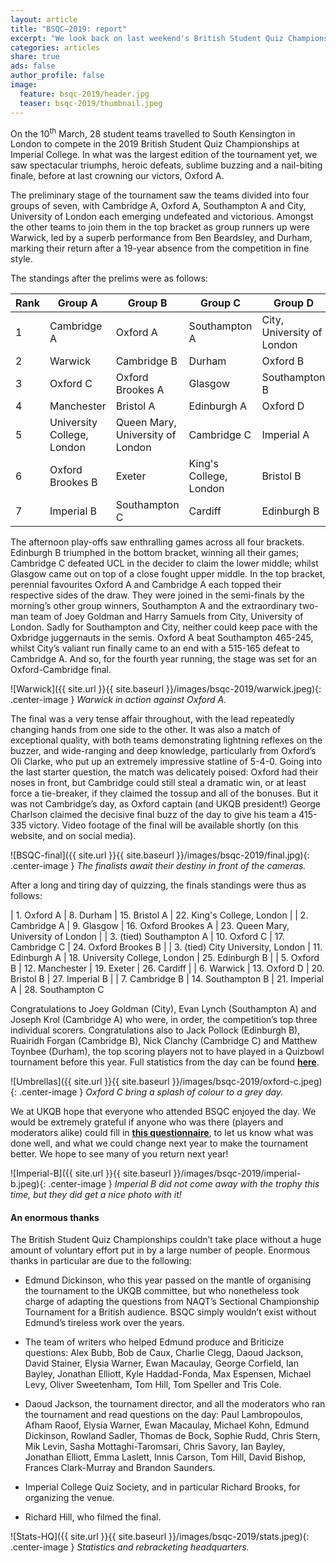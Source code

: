 ```yaml
---
layout: article
title: "BSQC–2019: report"
excerpt: "We look back on last weekend's British Student Quiz Championships."
categories: articles
share: true
ads: false
author_profile: false
image:
  feature: bsqc-2019/header.jpg
  teaser: bsqc-2019/thumbnail.jpeg
---
```


On the 10<sup>th</sup> March, 28 student teams travelled to South Kensington in London to compete in the 2019 British Student Quiz Championships at Imperial College. In what was the largest edition of the tournament yet, we saw spectacular triumphs, heroic defeats, sublime buzzing and a nail-biting finale, before at last crowning our victors, Oxford A.

The preliminary stage of the tournament saw the teams divided into four groups of seven, with Cambridge A, Oxford A, Southampton A and City, University of London each emerging undefeated and victorious. Amongst the other teams to join them in the top bracket as group runners up were Warwick, led by a superb performance from Ben Beardsley, and Durham, marking their return after a 19-year absence from the competition in fine style.

The standings after the prelims were as follows:

| Rank | Group A                    | Group B                          | Group C                | Group D                    |
|------|----------------------------|----------------------------------|------------------------|----------------------------|
| 1    | Cambridge A                | Oxford A                         | Southampton A          | City, University of London |
| 2    | Warwick                    | Cambridge B                      | Durham                 | Oxford B                   |
| 3    | Oxford C                   | Oxford Brookes A                 | Glasgow                | Southampton B              |
| 4    | Manchester                 | Bristol A                        | Edinburgh A            | Oxford D                   |
| 5    | University College, London | Queen Mary, University of London | Cambridge C            | Imperial A                 |
| 6    | Oxford Brookes B           | Exeter                           | King's College, London | Bristol B                  |
| 7    | Imperial B                 | Southampton C                    | Cardiff                | Edinburgh B                |

The afternoon play-offs saw enthralling games across all four brackets. Edinburgh B triumphed in the bottom bracket, winning all their games; Cambridge C defeated UCL in the decider to claim the lower middle; whilst Glasgow came out on top of a close fought upper middle. In the top bracket, perennial favourites Oxford A and Cambridge A each topped their respective sides of the draw. They were joined in the semi-finals by the morning’s other group winners, Southampton A and the extraordinary two-man team of Joey Goldman and Harry Samuels from City, University of London. Sadly for Southampton and City, neither could keep pace with the Oxbridge juggernauts in the semis. Oxford A beat Southampton 465-245, whilst City’s valiant run finally came to an end with a 515-165 defeat to Cambridge A. And so, for the fourth year running, the stage was set for an Oxford-Cambridge final.

![Warwick]({{ site.url }}{{ site.baseurl }}/images/bsqc-2019/warwick.jpeg){: .center-image }
*Warwick in action against Oxford A.*

The final was a very tense affair throughout, with the lead repeatedly changing hands from one side to the other. It was also a match of exceptional quality, with both teams demonstrating lightning reflexes on the buzzer, and wide-ranging and deep knowledge, particularly from Oxford’s Oli Clarke, who put up an extremely impressive statline of 5-4-0. Going into the last starter question, the match was delicately poised: Oxford had their noses in front, but Cambridge could still steal a dramatic win, or at least force a tie-breaker, if they claimed the tossup and all of the bonuses. But it was not Cambridge’s day, as Oxford captain (and UKQB president!) George Charlson claimed the decisive final buzz of the day to give his team a 415-335 victory. Video footage of the final will be available shortly (on this website, and on social media).

![BSQC-final]({{ site.url }}{{ site.baseurl }}/images/bsqc-2019/final.jpg){: .center-image }
*The finalists await their destiny in front of the cameras.*

After a long and tiring day of quizzing, the finals standings were thus as follows:


| 1. Oxford A | 8. Durham | 15. Bristol A | 22. King's College, London |
| 2. Cambridge A | 9. Glasgow | 16. Oxford Brookes A | 23. Queen Mary, University of London |
| 3. (tied) Southampton A | 10. Oxford C | 17. Cambridge C | 24. Oxford Brookes B |
| 3. (tied) City University, London | 11. Edinburgh A | 18. University College, London | 25. Edinburgh B |
| 5. Oxford B | 12. Manchester | 19. Exeter | 26. Cardiff |
| 6. Warwick | 13. Oxford D | 20. Bristol B | 27. Imperial B |
| 7. Cambridge B | 14. Southampton B | 21. Imperial A | 28. Southampton C

Congratulations to Joey Goldman (City), Evan Lynch (Southampton A) and Joseph Krol (Cambridge A) who were, in order, the competition’s top three individual scorers. Congratulations also to Jack Pollock (Edinburgh B), Ruairidh Forgan (Cambridge B), Nick Clanchy (Cambridge C) and Matthew Toynbee (Durham), the top scoring players not to have played in a Quizbowl tournament before this year. Full statistics from the day can be found [**here**](http://hsquizbowl.org/db/tournaments/5702/).

![Umbrellas]({{ site.url }}{{ site.baseurl }}/images/bsqc-2019/oxford-c.jpeg){: .center-image }
*Oxford C bring a splash of colour to a grey day.*

We at UKQB hope that everyone who attended BSQC enjoyed the day. We would be extremely grateful if anyone who was there (players and moderators alike) could fill in [**this questionnaire**](https://goo.gl/forms/k6ZQhV2N8yRZpZSO2), to let us know what was done well, and what we could change next year to make the tournament better. We hope to see many of you return next year!

![Imperial-B]({{ site.url }}{{ site.baseurl }}/images/bsqc-2019/imperial-b.jpeg){: .center-image }
*Imperial B did not come away with the trophy this time, but they did get a nice photo with it!*

#### An enormous thanks
The British Student Quiz Championships couldn’t take place without a huge amount of voluntary effort put in by a large number of people. Enormous thanks in particular are due to the following:

- Edmund Dickinson, who this year passed on the mantle of organising the tournament to the UKQB committee, but who nonetheless took charge of adapting the questions from NAQT’s Sectional Championship Tournament for a British audience. BSQC simply wouldn’t exist without Edmund’s tireless work over the years.

- The team of writers who helped Edmund produce and Briticize questions: Alex Bubb, Bob de Caux, Charlie Clegg, Daoud Jackson, David Stainer, Elysia Warner, Ewan Macaulay, George Corfield, Ian Bayley, Jonathan Elliott, Kyle Haddad-Fonda, Max Espensen, Michael Levy, Oliver Sweetenham, Tom Hill, Tom Speller and Tris Cole.

- Daoud Jackson, the tournament director, and all the moderators who ran the tournament and read questions on the day: Paul Lambropoulos, Afham Raoof, Elysia Warner, Ewan Macaulay, Michael Kohn, Edmund Dickinson, Rowland Sadler, Thomas de Bock, Sophie Rudd, Chris Stern, Mik Levin, Sasha Mottaghi-Taromsari, Chris Savory, Ian Bayley, Jonathan Elliott, Emma Laslett, Innis Carson, Tom Hill, David Bishop, Frances Clark-Murray and Brandon Saunders.

- Imperial College Quiz Society, and in particular Richard Brooks, for organizing the venue.

- Richard Hill, who filmed the final.

![Stats-HQ]({{ site.url }}{{ site.baseurl }}/images/bsqc-2019/stats.jpeg){: .center-image }
*Statistics and rebracketing headquarters.*

